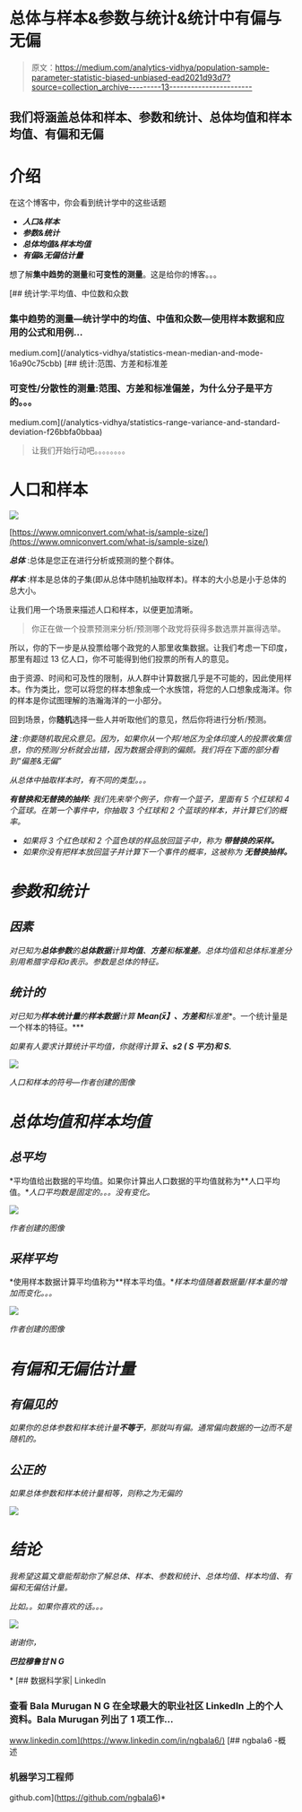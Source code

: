 # 总体与样本&参数与统计&统计中有偏与无偏

> 原文：<https://medium.com/analytics-vidhya/population-sample-parameter-statistic-biased-unbiased-ead2021d93d7?source=collection_archive---------13----------------------->

## 我们将涵盖总体和样本、参数和统计、总体均值和样本均值、有偏和无偏

# 介绍

在这个博客中，你会看到统计学中的这些话题

*   ***人口&样本***
*   ***参数&统计***
*   ***总体均值&样本均值***
*   ***有偏&无偏估计量***

想了解**集中趋势的测量**和**可变性的测量**。这是给你的博客。。。

[](/analytics-vidhya/statistics-mean-median-and-mode-16a90c75cbb) [## 统计学:平均值、中位数和众数

### 集中趋势的测量—统计学中的均值、中值和众数—使用样本数据和应用的公式和用例…

medium.com](/analytics-vidhya/statistics-mean-median-and-mode-16a90c75cbb) [](/analytics-vidhya/statistics-range-variance-and-standard-deviation-f26bbfa0bbaa) [## 统计:范围、方差和标准差

### 可变性/分散性的测量:范围、方差和标准偏差，为什么分子是平方的。。。

medium.com](/analytics-vidhya/statistics-range-variance-and-standard-deviation-f26bbfa0bbaa) 

> 让我们开始行动吧。。。。。。。。

# 人口和样本

![](img/f70f22c4b70be3ea5ffbaed3fb251d02.png)

[https://www.omniconvert.com/what-is/sample-size/](https://www.omniconvert.com/what-is/sample-size/)

***总体*** :总体是您正在进行分析或预测的整个群体。

***样本*** :样本是总体的子集(即从总体中随机抽取样本)。样本的大小总是小于总体的总大小。

让我们用一个场景来描述人口和样本，以便更加清晰。

> 你正在做一个投票预测来分析/预测哪个政党将获得多数选票并赢得选举。

所以，你的下一步是从投票给哪个政党的人那里收集数据。让我们考虑一下印度，那里有超过 13 亿人口，你不可能得到他们投票的所有人的意见。

由于资源、时间和可及性的限制，从人群中计算数据几乎是不可能的，因此使用样本。作为类比，您可以将您的样本想象成一个水族馆，将您的人口想象成海洋。你的样本是你试图理解的浩瀚海洋的一小部分。

回到场景，你**随机**选择一些人并听取他们的意见，然后你将进行分析/预测。

***注*** *:你要随机取民众意见。因为，如果你从一个邦/地区为全体印度人的投票收集信息，你的预测/分析就会出错，因为数据会得到***的偏颇。我们将在下面的*部分看到“偏差&无偏”*

*从总体中抽取样本时，有不同的类型。。。*

****有替换和无替换的抽样:*** *我们先来举个例子，你有一个篮子，里面有 5 个红球和 4 个蓝球。在第一个事件中，你抽取 3 个红球和 2 个蓝球的样本，并计算它们的概率。**

*   **如果将 3 个红色球和 2 个蓝色球的样品放回篮子中，称为* ***带替换的采样。****
*   **如果你没有把样本放回篮子并计算下一个事件的概率，这被称为* ***无替换抽样。****

# *参数和统计*

## *因素*

*对已知为**总体参数**的**总体数据**计算**均值**、**方差**和**标准差**。总体均值和总体标准差分别用希腊字母和σ表示。参数是总体的特征。*

## *统计的*

*对已知为**样本统计量**的**样本数据**计算 **Mean(x̅】、**方差**和**标准差**。一个统计量是一个样本的特征。***

*如果有人要求计算统计平均值，你就得计算 **x̅、s2 ( S 平方)和 S.***

*![](img/466623ec1488b8f700c7f15a0bd35694.png)*

*人口和样本的符号—作者创建的图像*

# *总体均值和样本均值*

## *总平均*

*平均值给出数据的平均值。如果你计算出人口数据的平均值就称为**人口平均值。**人口平均数是固定的。。。没有变化。*

*![](img/4b171675b9b041dc7976c86cbf8f8aab.png)*

*作者创建的图像*

## *采样平均*

*使用样本数据计算平均值称为**样本平均值。**样本均值随着数据量/样本量的增加而变化。。。*

*![](img/d033df23795172b0dc9615f1814110bc.png)*

*作者创建的图像*

# *有偏和无偏估计量*

## *有偏见的*

*如果你的总体参数和样本统计量**不等于**，那就叫有偏。通常偏向数据的一边而不是随机的。*

## *公正的*

*如果总体参数和样本统计量相等，则称之为无偏的*

*![](img/3161d0de35299176a8d4a5bcd0f010a4.png)*

# *结论*

*我希望这篇文章能帮助你了解总体、样本、参数和统计、总体均值、样本均值、有偏和无偏估计量。*

*比如。。如果你喜欢的话。。。*

*![](img/f1c64ea734590444c09b181ef9d372a4.png)*

*谢谢你，*

***巴拉穆鲁甘 N G***

*[](https://www.linkedin.com/in/ngbala6/) [## 数据科学家| LinkedIn

### 查看 Bala Murugan N G 在全球最大的职业社区 LinkedIn 上的个人资料。Bala Murugan 列出了 1 项工作…

www.linkedin.com](https://www.linkedin.com/in/ngbala6/) [](https://github.com/ngbala6) [## ngbala6 -概述

### 机器学习工程师

github.com](https://github.com/ngbala6)*